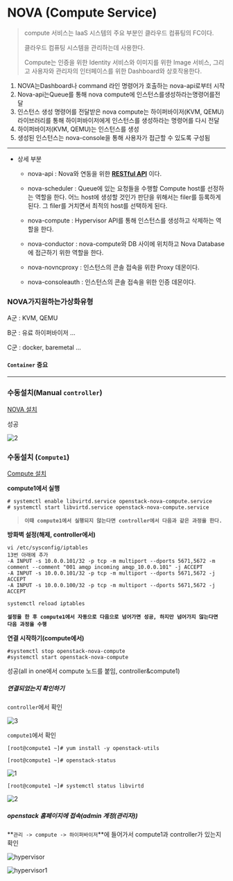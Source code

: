 # NOVA (Compute Service)

> compute 서비스는 IaaS 시스템의 주요 부분인 클라우드 컴퓨팅의 FC이다.
>
> 클라우드 컴퓨팅 시스템을 관리하는데 사용한다.
>
> Compute는 인증을 위한 Identity 서비스와 이미지를 위한 Image 서비스, 그리고 사용자와 관리자의 인터페이스를 위한 Dashboard와 상호작용한다.

1. NOVA는Dashboard나 command 라인 명령어가 호출하는 nova-api로부터 시작
2. Nova-api는Queue를 통해 nova compute에 인스턴스를생성하라는명령어를전달
3. 인스턴스 생성 명령어를 전달받은 nova compute는 하이퍼바이저(KVM, QEMU) 라이브러리를 통해 하이퍼바이저에게 인스턴스를 생성하라는 명령어를 다시 전달
4. 하이퍼바이저(KVM, QEMU)는 인스턴스를 생성
5. 생성된 인스턴스는 nova-console을 통해 사용자가 접근할 수 있도록 구성됨

---

- 상세 부분

  - nova-api : Nova와 연동을 위한 **[RESTful API](http://sarc.io/index.php/miscellaneous/749)** 이다.

  - nova-scheduler : Queue에 있는 요청들을 수행할 Compute host를 선정하는 역할을 한다. 어느 host에 생성할 것인가 판단을 위해서는 filer를 등록하게 된다. 그 filer를 거치면서 최적의 host를 선택하게 된다.

  - nova-compute : Hypervisor API를 통해 인스턴스를 생성하고 삭제하는 역할을 한다.

  - nova-conductor : nova-compute와 DB 사이에 위치하고 Nova Database에 접근하기 위한 역할을 한다.

  -  nova-novncproxy : 인스턴스의 콘솔 접속을 위한 Proxy 데몬이다.

  - nova-consoleauth : 인스턴스의 콘솔 접속을 위한 인증 데몬이다.

    

### NOVA가지원하는가상화유형

A군 : KVM, QEMU

B군 : 유료 하이퍼바이저 ...

C군 : docker, baremetal ...

#### `Container` 중요



---

### 수동설치(Manual `controller`)

[NOVA 설치 ](https://docs.openstack.org/nova/rocky/install/controller-install-rdo.html)

성공

![2](https://user-images.githubusercontent.com/42603919/71711256-7a6ef500-2e43-11ea-8e59-666ac60d359e.PNG)



### 수동설치 (`Compute1`)

[Compute 설치](https://docs.openstack.org/nova/rocky/install/compute-install-rdo.html)



**compute1에서 실행**

``` shell
# systemctl enable libvirtd.service openstack-nova-compute.service
# systemctl start libvirtd.service openstack-nova-compute.service
```



> **`이때 compute1에서 실행되지 않는다면 controller에서 다음과 같은 과정을 한다.`**



**방화벽 설정(해제, controller에서)**

```shell
vi /etc/sysconfig/iptables
13번 아래에 추가
-A INPUT -s 10.0.0.101/32 -p tcp -m multiport --dports 5671,5672 -m comment --comment "001 amqp incoming amqp_10.0.0.101" -j ACCEPT
-A INPUT -s 10.0.0.101/32 -p tcp -m multiport --dports 5671,5672 -j ACCEPT
-A INPUT -s 10.0.0.100/32 -p tcp -m multiport --dports 5671,5672 -j ACCEPT

systemctl reload iptables
```

**`설정을 한 후 compute1에서 자동으로 다음으로 넘어가면 성공, 하지만 넘어가지 않는다면 다음 과정을 수행`**

**연결 시작하기(compute에서)**

```shell
#systemctl stop openstack-nova-compute
#systemctl start openstack-nova-compute
```



성공(all in one에서 compute 노드를 붙임, controller&compute1)

##### 연결되었는지 확인하기

`controller`에서 확인

![3](https://user-images.githubusercontent.com/42603919/71713432-0f2a2080-2e4d-11ea-8862-18d8f0cef0fc.PNG)

`compute1`에서 확인

``` shell
[root@compute1 ~]# yum install -y openstack-utils
```

``` shell
[root@compute1 ~]# openstack-status
```

![1](https://user-images.githubusercontent.com/42603919/71788878-e763d400-3069-11ea-8b38-c3b8ab5be423.PNG)

``` shell
[root@compute1 ~]# systemctl status libvirtd
```



![2](https://user-images.githubusercontent.com/42603919/71788880-e763d400-3069-11ea-882b-fe96b096d69d.PNG)



##### openstack 홈페이지에 접속(admin 계정(관리자))

**`관리 -> compute -> 하이퍼바이저`**에 들어가서 compute1과 controller가 있는지 확인

![hypervisor](https://user-images.githubusercontent.com/42603919/71788766-bcc54b80-3068-11ea-8ab8-a0aadcf66691.PNG)

![hypervisor1](https://user-images.githubusercontent.com/42603919/71788779-d8c8ed00-3068-11ea-8f7e-e25238697881.PNG)